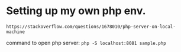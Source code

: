 # Setting up my own php env.
`https://stackoverflow.com/questions/1678010/php-server-on-local-machine`

command to open php server:
`php -S localhost:8081 sample.php`
